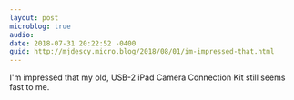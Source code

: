 ```yaml
---
layout: post
microblog: true
audio: 
date: 2018-07-31 20:22:52 -0400
guid: http://mjdescy.micro.blog/2018/08/01/im-impressed-that.html
---
```

I'm impressed that my old, USB-2 iPad Camera Connection Kit still seems fast to me.
